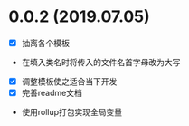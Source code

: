 # 0.0.2 (2019.07.05)
- [x] 抽离各个模板
- 在填入类名时将传入的文件名首字母改为大写
- [x] 调整模板使之适合当下开发
- [x] 完善readme文档
- 使用rollup打包实现全局变量